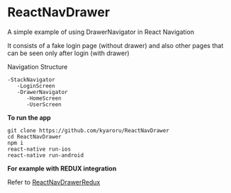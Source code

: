 # ReactNavDrawer

A simple example of using DrawerNavigator in React Navigation

It consists of a fake login page (without drawer) and also other pages that can be seen only after login (with drawer)

Navigation Structure
```
-StackNavigator
   -LoginScreen
   -DrawerNavigator
      -HomeScreen
      -UserScreen
```

**To run the app**
```
git clone https://github.com/kyaroru/ReactNavDrawer
cd ReactNavDrawer
npm i
react-native run-ios
react-native run-android
```

**For example with REDUX integration**

Refer to [ReactNavDrawerRedux](https://github.com/kyaroru/ReactNavDrawerRedux)